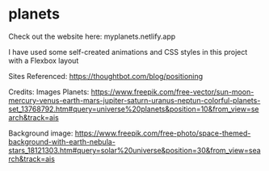# planets
Check out the website here: myplanets.netlify.app

I have used some self-created animations and CSS styles in this project with a Flexbox layout 


Sites Referenced:
https://thoughtbot.com/blog/positioning


Credits:
Images
Planets: https://www.freepik.com/free-vector/sun-moon-mercury-venus-earth-mars-jupiter-saturn-uranus-neptun-colorful-planets-set_13768792.htm#query=universe%20planets&position=10&from_view=search&track=ais



Background image: https://www.freepik.com/free-photo/space-themed-background-with-earth-nebula-stars_18121303.htm#query=solar%20universe&position=30&from_view=search&track=ais
